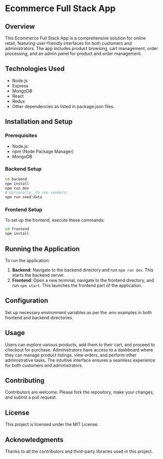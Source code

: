 # Ecommerce Full Stack App

## Overview
This Ecommerce Full Stack App is a comprehensive solution for online retail, featuring user-friendly interfaces for both customers and administrators. The app includes product browsing, cart management, order processing, and an admin panel for product and order management.

## Technologies Used
- Node.js
- Express
- MongoDB
- React
- Redux
- Other dependencies as listed in package.json files.

## Installation and Setup
### Prerequisites
- Node.js
- npm (Node Package Manager)
- MongoDB

### Backend Setup
```bash
cd backend
npm install
npm run dev
# Optionally, to run seeders:
npm run seed:data
```

### Frontend Setup
To set up the frontend, execute these commands:
```bash
cd frontend
npm install
```

## Running the Application
To run the application:
1. **Backend**: Navigate to the backend directory and run `npm run dev`. This starts the backend server.
2. **Frontend**: Open a new terminal, navigate to the frontend directory, and run `npm start`. This launches the frontend part of the application.

## Configuration
Set up necessary environment variables as per the .env examples in both frontend and backend directories.

## Usage
Users can explore various products, add them to their cart, and proceed to checkout for purchase. Administrators have access to a dashboard where they can manage product listings, view orders, and perform other administrative tasks. The intuitive interface ensures a seamless experience for both customers and administrators.

## Contributing
Contributors are welcome. Please fork the repository, make your changes, and submit a pull request.

## License
This project is licensed under the MIT License.

## Acknowledgments
Thanks to all the contributors and third-party libraries used in this project.




